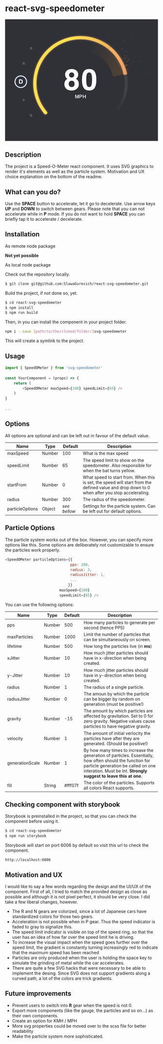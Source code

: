 # react-svg-speedometer

![](preview.png)

## Description

The project is a Speed-O-Meter react component. It uses SVG graphics to render it's elements as well as the particle system. Motivation and UX choice explanation on the bottom of the readme.

## What can you do?

Use the **SPACE** button to accelerate, let it go to decelerate. Use arrow keys **UP** and **DOWN** to switch between gears. Please note that you can not accelerate while in **P** mode. If you do not want to hold **SPACE** you can briefly tap it to accelerate / decelerate.

## Installation

As remote node package

**Not yet possible**

As local node package

Check out the repository locally.

```bash
$ git clone git@github.com:SlawaGurevich/react-svg-speedometer.git
```

Build the project, if not done so, yet.

```bash
$ cd react-svg-speedometer
$ npm install
$ npm run build
```

Then, in you can install the component in your project folder.

```bash
npm i --save [path/to/the/cloned/folder/]svg-speedometer
```

This will create a symlink to the project.

## Usage
```javascript
import { SpeedOMeter } from 'svg-speedometer'

const YourComponent = (props) => {
	return (
		<SpeedOMeter maxSpeed={100} speedLimit={65} />
	)
}

...
```

## Options
All options are optional and can be left out in favour of the default value.

|Name|Type|Default|Description|
|---|---|---|---|
|maxSpeed|Number|100|What is the max speed|
|speedLimit|Number|65|The speed limit to show on the speedometer. Also responsible for when the bat turns yellow.|
|startFrom|Number| 0 | What speed to start from. When this is set, the speed will start from the defined value and drop down to 0 when after you stop accelerating. |
|radius|Number| 300 | The radius of the speedometer. |
|particleOptions|Object| *see bellow* | Settings for the particle system. Can be left out for default options. |

## Particle Options

The particle system works out of the box. However, you can specify more options like this. Some options are deliberately not customizable to ensure the particles work properly.

```javascript
<SpeedOMeter particleOptions={{
                              pps: 200,
                              radius: 3,
                              radiusJitter: 1,
                              ...
                             }}
						 maxSpeed={100}
						 speedLimit={65} />
```

You can use the following options:

| Name            | Type   | Default  | Description                                                  |
| --------------- | ------ | -------- | ------------------------------------------------------------ |
| pps             | Number | 500      | How many particles to generate per second (hence PPS)        |
| maxParticles    | Number | 1000     | Limit the number of particles that can be simultaneously on screen. |
| lifetime        | Number | 500      | How long the particles live (in **ms**)                      |
| xJitter         | Number | 10       | How much jitter particles should have in x-direction when being created. |
| y-Jitter        | Number | 10       | How much jitter particles should have in y-direction when being created. |
| radius          | Number | 1        | The radius of a single particle.                             |
| radiusJitter    | Number | 0        | The amoun by which the particle can be bigger by random on generation (must be positive!) |
| gravity         | Number | -15      | The amount by which particles are affected by gravitation. Set to 0 for zero gravity. Negative values cause particles to have negative gravity. |
| velocity        | Number | 1        | The amount of initial verlocity the particles have after they are generated. (Should be positive!) |
| generationScale | Number | 1        | By how many times to increase the generation of particles. Essentially, how often should the function for particle generation be called on one interation. Must be Int.  **Strongly suggest to leave this at one.** |
| fill            | String | \#fff07f | The color of the particles. Supports all colors React supports. |

## Checking component with storybook

Storybook is preinstalled in the project, so that you can check the component before using it.

```bash
$ cd react-svg-speedometer
$ npm run storybook
```

Storybook will start on port 6006 by default so visit this url to check the component.

```
http://localhost:6006
```

## Motivation and UX

I would like to say a few words regarding the design and the UI/UX of the component. First of all, I tried to match the provided design as close as possible and although it is not pixel perfect, it should be very close. I did take a few liberal changes, however.

- The R and N gears are colorized, since a lot of Japanese cars have standardized colors for those two gears.
- Acceleration is not possible when in P gear. Thus the speed indicator is faded to gray to signalize this.
- The speed limit indicator is visible on top of the speed ring, so that the user has an idea of how far over the speed limit he is driving.
- To increase the visual impact when the speed goes further over the speed limit, the gradient is constantly turning increasingly red to indicate that the maximum speed has been reached
- Particles are only produced when the user is holding the space key to simulate the grinding of metal while the car accelerates.
- There are quite a few SVG hacks that were necessary to be able to implement the desing. Since SVG does not support gradients along a curved path, a lot of the colors are trick gradients.

## Future improvements

- Prevent users to switch into **R** gear when the speed is not 0.
- Export more components (like the gauge, the particles and so on...) as their own components.
- Create an option for KMH / MPH
- More svg properties could be moved over to the scss file for better readability
- Make the particle system more sophisticated.